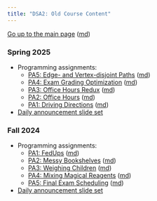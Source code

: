 ```yaml
---
title: "DSA2: Old Course Content"
---
```


[Go up to the main page](readme.html) ([md](readme.md))

### Spring 2025

- Programming assignments:
	- [PA5: Edge- and Vertex-disjoint Paths](pa/s25/pa5/index.html) ([md](pa/s25/pa5/index.md))
	- [PA4: Exam Grading Optimization](pa/s25/pa4/index.html) ([md](pa/s25/pa4/index.md))
	- [PA3: Office Hours Redux](pa/s25/pa3/index.html) ([md](pa/s25/pa3/index.md))
	- [PA2: Office Hours](pa/s25/pa2/index.html) ([md](pa/s25/pa2/index.md))
	- [PA1: Driving Directions](pa/s25/pa1/index.html) ([md](pa/s25/pa1/index.md))
- [Daily announcement slide set](slides/announcements-s25.html#/)

### Fall 2024

- Programming assignments:
	- [PA1: FedUps](pa/f24/pa1/index.html) ([md](pa/f24/pa1/index.md))
	- [PA2: Messy Bookshelves](pa/f24/pa2/index.html) ([md](pa/f24/pa2/index.md))
	- [PA3: Weighing Children](pa/f24/pa3/index.html) ([md](pa/f24/pa3/index.md))
	- [PA4: Mixing Magical Reagents](pa/f24/pa4/index.html) ([md](pa/f24/pa4/index.md))
	- [PA5: Final Exam Scheduling](pa/f24/pa5/index.html) ([md](pa/f24/pa5/index.md))
- [Daily announcement slide set](slides/announcements-f24.html#/)
